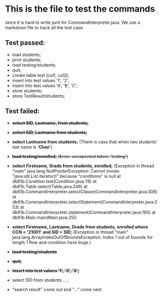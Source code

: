 # This is the file to test the commands 
since it is hard to write junit for CommandInterpreter.java. We use a markdown file to track all the test case.


## Test passed:
  + load students;
  + print students;
  + load testing/students;
  + quit;
  + create table test (col1, col2);
  + insert into test values '1', '2';
  + insert into test values 'A', 'B', 'C';
  + store students;
  + store TestResult/students;

## Test failed:
  + ~~**select SID, Lastname, from students;**~~ 

  + ~~**select SID, Lastname from students;**~~

  + **select Lastname from students;** 
     (There is case that when two students' last name is '**Chan**')

  +  ~~**load testing/enrolled;** (Error: unexpected token: 'testing')~~

  + **select Firstname, Grade from students, enrolled;** 
     (Exception in thread "main" java.lang.NullPointerException: Cannot invoke "java.util.List.iterator()" because "conditions" is null
     at db61b.Condition.test(Condition.java:78)
     at db61b.Table.select(Table.java:246)
     at db61b.CommandInterpreter.selectClause(CommandInterpreter.java:306)
     at db61b.CommandInterpreter.selectStatement(CommandInterpreter.java:253)
     at db61b.CommandInterpreter.statement(CommandInterpreter.java:160)
     at db61b.Main.main(Main.java:25))
  + **select Firstname, Lastname, Grade from students, enrolled where CCN = '21001' and SID = SID;**
    (Exception in thread "main" java.lang.ArrayIndexOutOfBoundsException: Index 1 out of bounds for length 1
     Row and condition have bugs.)

  + ~~**load testing/students**~~
  + ~~**quit;**~~
  + ~~**insert into test values '1', '2', '3';**~~
  + select SID from students ... ;
  + "search result" come out and "..." come next
